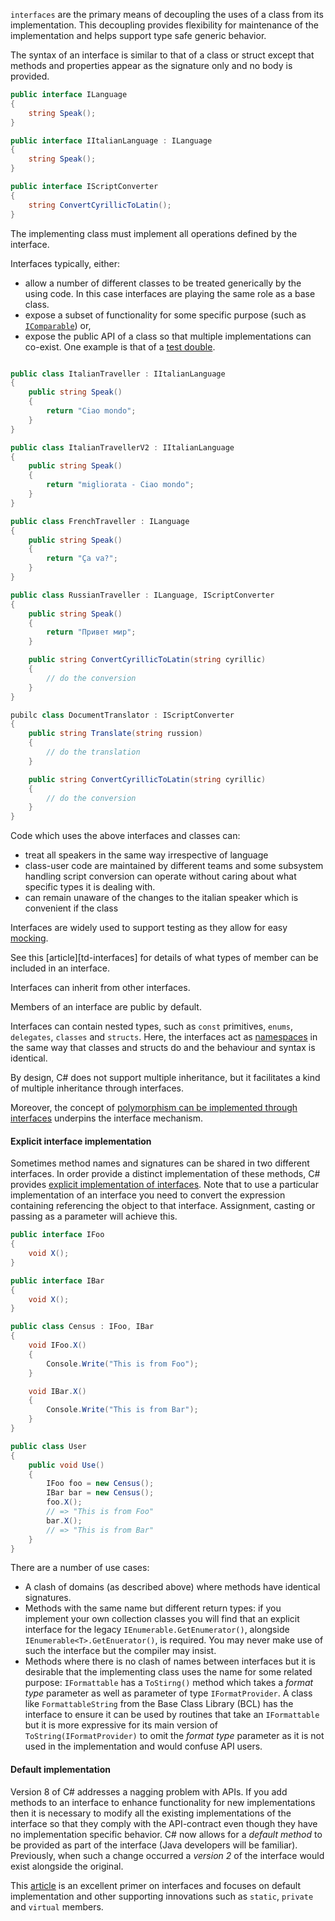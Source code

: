 `interfaces` are the primary means of decoupling the uses of a class from its implementation. This decoupling provides flexibility for maintenance of the implementation and helps support type safe generic behavior.

The syntax of an interface is similar to that of a class or struct except that methods and properties appear as the signature only and no body is provided.

```csharp
public interface ILanguage
{
	string Speak();
}

public interface IItalianLanguage : ILanguage
{
    string Speak();
}

public interface IScriptConverter
{
	string ConvertCyrillicToLatin();
}
```

The implementing class must implement all operations defined by the interface.

Interfaces typically, either:

- allow a number of different classes to be treated generically by the using code. In this case interfaces are playing the same role as a base class.
- expose a subset of functionality for some specific purpose (such as [`IComparable`][icomparable]) or,
- expose the public API of a class so that multiple implementations can co-exist. One example is that of a [test double][wiki-test-double].

```csharp

public class ItalianTraveller : IItalianLanguage
{
	public string Speak()
	{
		return "Ciao mondo";
	}
}

public class ItalianTravellerV2 : IItalianLanguage
{
	public string Speak()
	{
		return "migliorata - Ciao mondo";
	}
}

public class FrenchTraveller : ILanguage
{
	public string Speak()
	{
		return "Ça va?";
	}
}

public class RussianTraveller : ILanguage, IScriptConverter
{
	public string Speak()
	{
		return "Привет мир";
	}

    public string ConvertCyrillicToLatin(string cyrillic)
    {
        // do the conversion
    }
}

pubilc class DocumentTranslator : IScriptConverter
{
    public string Translate(string russion)
    {
        // do the translation
    }

    public string ConvertCyrillicToLatin(string cyrillic)
    {
        // do the conversion
    }
}
```

Code which uses the above interfaces and classes can:

- treat all speakers in the same way irrespective of language
- class-user code are maintained by different teams and some subsystem handling script conversion can operate without caring about what specific types it is dealing with.
- can remain unaware of the changes to the italian speaker which is convenient if the class

Interfaces are widely used to support testing as they allow for easy [mocking][so-mocking-interfaces].

See this [article][td-interfaces] for details of what types of member can be included in an interface.

Interfaces can inherit from other interfaces.

Members of an interface are public by default.

Interfaces can contain nested types, such as `const` primitives, `enums`, `delegates`, `classes` and `structs`. Here, the interfaces act as [namespaces][wiki-namespaces] in the same way that classes and structs do and the behaviour and syntax is identical.

By design, C# does not support multiple inheritance, but it facilitates a kind of multiple inheritance through interfaces.

Moreover, the concept of [polymorphism can be implemented through interfaces][interface-polymorphism] underpins the interface mechanism.

#### Explicit interface implementation

Sometimes method names and signatures can be shared in two different interfaces.
In order provide a distinct implementation of these methods, C# provides [explicit implementation of interfaces][explicit-implementation]. Note that to use a particular implementation of an interface you need to convert the expression containing referencing the object to that interface. Assignment, casting or passing as a parameter will achieve this.

```csharp
public interface IFoo
{
	void X();
}

public interface IBar
{
	void X();
}

public class Census : IFoo, IBar
{
	void IFoo.X()
	{
		Console.Write("This is from Foo");
	}

	void IBar.X()
	{
		Console.Write("This is from Bar");
	}
}

public class User
{
    public void Use()
    {
        IFoo foo = new Census();
        IBar bar = new Census();
        foo.X();
        // => "This is from Foo"
        bar.X();
        // => "This is from Bar"
    }
}
```

There are a number of use cases:

- A clash of domains (as described above) where methods have identical signatures.
- Methods with the same name but different return types: if you implement your own collection classes you will find that an explicit interface for the legacy `IEnumerable.GetEnumerator()`, alongside `IEnumerable<T>.GetEnuerator()`, is required. You may never make use of such the interface but the compiler may insist.
- Methods where there is no clash of names between interfaces but it is desirable that the implementing class uses the name for some related purpose: `IFormattable` has a `ToStirng()` method which takes a _format type_ parameter as well as parameter of type `IFormatProvider`. A class like `FormattableString` from the Base Class Library (BCL) has the interface to ensure it can be used by routines that take an `IFormattable` but it is more expressive for its main version of `ToString(IFormatProvider)` to omit the _format type_ parameter as it is not used in the implementation and would confuse API users.

#### Default implementation

Version 8 of C# addresses a nagging problem with APIs. If you add methods to an interface to enhance functionality for new implementations then it is necessary to modify all the existing implementations of the interface so that they comply with the API-contract even though they have no implementation specific behavior. C# now allows for a _default method_ to be provided as part of the interface (Java developers will be familiar). Previously, when such a change occurred a _version 2_ of the interface would exist alongside the original.

This [article][dt-interfaces] is an excellent primer on interfaces and focuses on default implementation and other supporting innovations such as `static`, `private` and `virtual` members.

[interface-polymorphism]: https://www.cs.utexas.edu/~mitra/csSummer2013/cs312/lectures/interfaces.html
[explicit-implementation]: https://docs.microsoft.com/en-us/dotnet/csharp/programming-guide/interfaces/explicit-interface-implementation
[so-mocking-interfaces]: https://stackoverflow.com/a/9226437/96167
[icomparable]: https://docs.microsoft.com/en-us/dotnet/api/system.icomparable-1?view=netcore-3.1
[wiki-test-double]: https://en.wikipedia.org/wiki/Test_double
[wiki-polymorphism]: https://en.wikipedia.org/wiki/Polymorphism_(computer_science)
[wiki-namespaces]: https://en.wikipedia.org/wiki/Namespace
[dt-interfaces]: https://www.talkingdotnet.com/default-implementations-in-interfaces-in-c-sharp-8/
